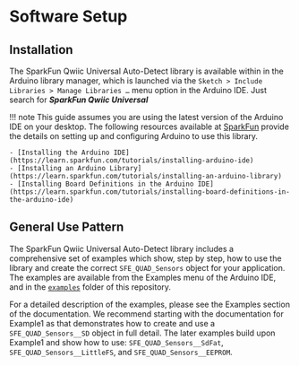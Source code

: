 # Software Setup

## Installation

The SparkFun Qwiic Universal Auto-Detect library is available within in the Arduino library manager, which is launched via the `Sketch > Include Libraries > Manage Libraries …` menu option in the Arduino IDE. Just search for ***SparkFun Qwiic Universal***

!!! note
    This guide assumes you are using the latest version of the Arduino IDE on your desktop. The following resources available at [SparkFun](https://www.sparkfun.com) provide the details on setting up and configuring Arduino to use this library.

    - [Installing the Arduino IDE](https://learn.sparkfun.com/tutorials/installing-arduino-ide)
    - [Installing an Arduino Library](https://learn.sparkfun.com/tutorials/installing-an-arduino-library)
    - [Installing Board Definitions in the Arduino IDE](https://learn.sparkfun.com/tutorials/installing-board-definitions-in-the-arduino-ide)

## General Use Pattern

The SparkFun Qwiic Universal Auto-Detect library includes a comprehensive set of examples which show, step by step, how to use the library and create the correct `SFE_QUAD_Sensors` object for your application.
The examples are available from the Examples menu of the Arduino IDE, and in the [`examples`](https://github.com/sparkfun/SparkFun_Qwiic_Universal_Auto-Detect/blob/main/examples) folder of this repository. 

For a detailed description of the examples, please see the Examples section of the documentation. We recommend starting with the documentation for Example1 as that demonstrates
how to create and use a `SFE_QUAD_Sensors__SD` object in full detail. The later examples build upon Example1 and show how to use: `SFE_QUAD_Sensors__SdFat`, `SFE_QUAD_Sensors__LittleFS`, and `SFE_QUAD_Sensors__EEPROM`.
